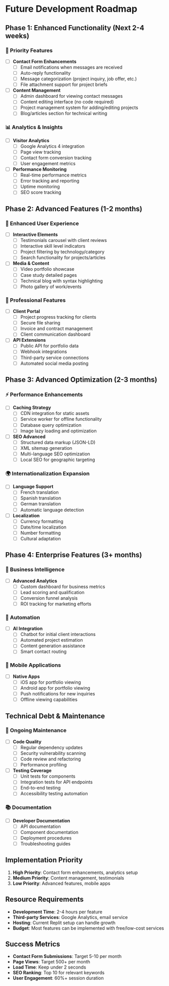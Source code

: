 # Future Development Roadmap

## Phase 1: Enhanced Functionality (Next 2-4 weeks)

### 🚀 Priority Features
- [ ] **Contact Form Enhancements**
  - [ ] Email notifications when messages are received
  - [ ] Auto-reply functionality
  - [ ] Message categorization (project inquiry, job offer, etc.)
  - [ ] File attachment support for project briefs

- [ ] **Content Management**
  - [ ] Admin dashboard for viewing contact messages
  - [ ] Content editing interface (no code required)
  - [ ] Project management system for adding/editing projects
  - [ ] Blog/articles section for technical writing

### 📊 Analytics & Insights
- [ ] **Visitor Analytics**
  - [ ] Google Analytics 4 integration
  - [ ] Page view tracking
  - [ ] Contact form conversion tracking
  - [ ] User engagement metrics

- [ ] **Performance Monitoring**
  - [ ] Real-time performance metrics
  - [ ] Error tracking and reporting
  - [ ] Uptime monitoring
  - [ ] SEO score tracking

## Phase 2: Advanced Features (1-2 months)

### 🎨 Enhanced User Experience
- [ ] **Interactive Elements**
  - [ ] Testimonials carousel with client reviews
  - [ ] Interactive skill level indicators
  - [ ] Project filtering by technology/category
  - [ ] Search functionality for projects/articles

- [ ] **Media & Content**
  - [ ] Video portfolio showcase
  - [ ] Case study detailed pages
  - [ ] Technical blog with syntax highlighting
  - [ ] Photo gallery of work/events

### 🔐 Professional Features
- [ ] **Client Portal**
  - [ ] Project progress tracking for clients
  - [ ] Secure file sharing
  - [ ] Invoice and contract management
  - [ ] Client communication dashboard

- [ ] **API Extensions**
  - [ ] Public API for portfolio data
  - [ ] Webhook integrations
  - [ ] Third-party service connections
  - [ ] Automated social media posting

## Phase 3: Advanced Optimization (2-3 months)

### ⚡ Performance Enhancements
- [ ] **Caching Strategy**
  - [ ] CDN integration for static assets
  - [ ] Service worker for offline functionality
  - [ ] Database query optimization
  - [ ] Image lazy loading and optimization

- [ ] **SEO Advanced**
  - [ ] Structured data markup (JSON-LD)
  - [ ] XML sitemap generation
  - [ ] Multi-language SEO optimization
  - [ ] Local SEO for geographic targeting

### 🌍 Internationalization Expansion
- [ ] **Language Support**
  - [ ] French translation
  - [ ] Spanish translation
  - [ ] German translation
  - [ ] Automatic language detection

- [ ] **Localization**
  - [ ] Currency formatting
  - [ ] Date/time localization
  - [ ] Number formatting
  - [ ] Cultural adaptation

## Phase 4: Enterprise Features (3+ months)

### 🎯 Business Intelligence
- [ ] **Advanced Analytics**
  - [ ] Custom dashboard for business metrics
  - [ ] Lead scoring and qualification
  - [ ] Conversion funnel analysis
  - [ ] ROI tracking for marketing efforts

### 🤖 Automation
- [ ] **AI Integration**
  - [ ] Chatbot for initial client interactions
  - [ ] Automated project estimation
  - [ ] Content generation assistance
  - [ ] Smart contact routing

### 📱 Mobile Applications
- [ ] **Native Apps**
  - [ ] iOS app for portfolio viewing
  - [ ] Android app for portfolio viewing
  - [ ] Push notifications for new inquiries
  - [ ] Offline viewing capabilities

## Technical Debt & Maintenance

### 🔧 Ongoing Maintenance
- [ ] **Code Quality**
  - [ ] Regular dependency updates
  - [ ] Security vulnerability scanning
  - [ ] Code review and refactoring
  - [ ] Performance profiling

- [ ] **Testing Coverage**
  - [ ] Unit tests for components
  - [ ] Integration tests for API endpoints
  - [ ] End-to-end testing
  - [ ] Accessibility testing automation

### 📚 Documentation
- [ ] **Developer Documentation**
  - [ ] API documentation
  - [ ] Component documentation
  - [ ] Deployment procedures
  - [ ] Troubleshooting guides

## Implementation Priority

1. **High Priority**: Contact form enhancements, analytics setup
2. **Medium Priority**: Content management, testimonials
3. **Low Priority**: Advanced features, mobile apps

## Resource Requirements

- **Development Time**: 2-4 hours per feature
- **Third-party Services**: Google Analytics, email service
- **Hosting**: Current Replit setup can handle growth
- **Budget**: Most features can be implemented with free/low-cost services

## Success Metrics

- **Contact Form Submissions**: Target 5-10 per month
- **Page Views**: Target 500+ per month
- **Load Time**: Keep under 2 seconds
- **SEO Ranking**: Top 10 for relevant keywords
- **User Engagement**: 60%+ session duration